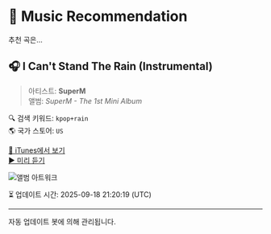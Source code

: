 
# 🎵 Music Recommendation

추천 곡은...

## 🎧 I Can't Stand The Rain (Instrumental)  
> 아티스트: **SuperM**  
> 앨범: _SuperM - The 1st Mini Album_  

🔍 검색 키워드: `kpop+rain`  
🌎 국가 스토어: `US`

[🔗 iTunes에서 보기](https://music.apple.com/us/album/i-cant-stand-the-rain-instrumental/1477917587?i=1477917632&uo=4)  
[▶️ 미리 듣기](https://audio-ssl.itunes.apple.com/itunes-assets/AudioPreview125/v4/28/31/b2/2831b2e6-edc0-fcad-e764-08e532706977/mzaf_14621919994646383057.plus.aac.p.m4a)

![앨범 아트워크](https://is1-ssl.mzstatic.com/image/thumb/Music115/v4/f0/47/69/f0476948-1859-8fb7-c0ea-94465871f540/19UMGIM77186.rgb.jpg/100x100bb.jpg)

⏳ 업데이트 시간: 2025-09-18 21:20:19 (UTC)

---
자동 업데이트 봇에 의해 관리됩니다.
